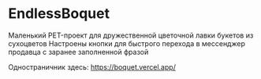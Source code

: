 # EndlessBoquet

Маленький PET-проект для дружественной цветочной лавки букетов из сухоцветов
Настроены кнопки для быстрого перехода в мессенджер продавца с заранее заполненной фразой


Одностраничник здесь: https://boquet.vercel.app/
